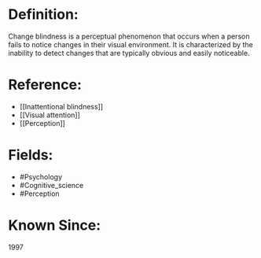 

# Definition:
Change blindness is a perceptual phenomenon that occurs when a person fails to notice changes in their visual environment. It is characterized by the inability to detect changes that are typically obvious and easily noticeable.

# Reference:
- [[Inattentional blindness]]
- [[Visual attention]]
- [[Perception]]

# Fields: 
- #Psychology
- #Cognitive_science
- #Perception

# Known Since:
1997

